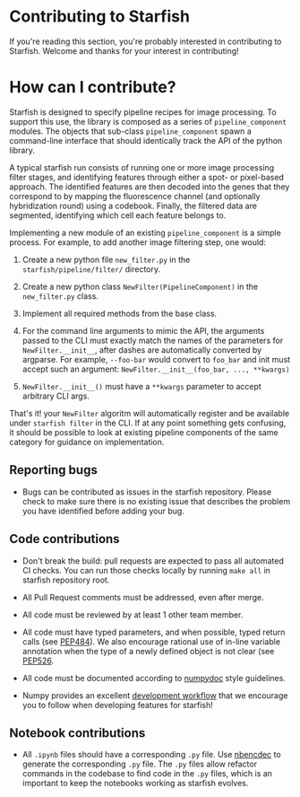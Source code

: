 # Contributing to Starfish

If you're reading this section, you're probably interested in contributing to Starfish.  Welcome and thanks for your interest in contributing!

# How can I contribute?
Starfish is designed to specify pipeline recipes for image processing. To support this use, the library is composed as a series of `pipeline_component` modules.
The objects that sub-class `pipeline_component` spawn a command-line interface that should identically track the API of the python library.

A typical starfish run consists of running one or more image processing filter stages, and identifying features through either a spot- or pixel-based approach.
The identified features are then decoded into the genes that they correspond to by mapping the fluorescence channel (and optionally hybridization round) using a codebook.
Finally, the filtered data are segmented, identifying which cell each feature belongs to.

Implementing a new module of an existing `pipeline_component` is a simple process. For example, to add another image filtering step, one would:

1. Create a new python file `new_filter.py` in the `starfish/pipeline/filter/` directory.

2. Create a new python class `NewFilter(PipelineComponent)` in the `new_filter.py` class.

3. Implement all required methods from the base class.

4. For the command line arguments to mimic the API, the arguments passed to the CLI must exactly match the names of the parameters for `NewFilter.__init__`, after dashes are automatically converted by argparse.
For example, `--foo-bar` would convert to `foo_bar` and init must accept such an argument: `NewFilter.__init__(foo_bar, ..., **kwargs)`

5. `NewFilter.__init__()` must have a `**kwargs` parameter to accept arbitrary CLI args.

That's it! your `NewFilter` algoritm will automatically register and be available under `starfish filter` in the CLI.
If at any point something gets confusing, it should be possible to look at existing pipeline components of the same category for guidance on implementation.

## Reporting bugs
- Bugs can be contributed as issues in the starfish repository. Please check to make sure there is no existing issue that describes the problem you
have identified before adding your bug.

## Code contributions
- Don't break the build: pull requests are expected to pass all automated CI checks. You can run those checks locally by running `make all` in
starfish repository root.

- All Pull Request comments must be addressed, even after merge.

- All code must be reviewed by at least 1 other team member.

- All code must have typed parameters, and when possible, typed return calls (see [PEP484](https://www.python.org/dev/peps/pep-0484)).
We also encourage rational use of in-line variable annotation when the type of a newly defined object is not clear (see [PEP526](https://www.python.org/dev/peps/pep-0526/).

- All code must be documented according to [numpydoc](https://numpydoc.readthedocs.io/en/latest/) style guidelines.

- Numpy provides an excellent [development workflow](https://docs.scipy.org/doc/numpy/dev/gitwash/development_workflow.html) that we encourage you to follow when developing features for starfish!

## Notebook contributions
- All `.ipynb` files should have a corresponding `.py` file.  Use [nbencdec](https://github.com/ttung/nbencdec) to generate the corresponding `.py` file.
The `.py` files allow refactor commands in the codebase to find code in the `.py` files, which is an important to keep the notebooks working as starfish evolves.
